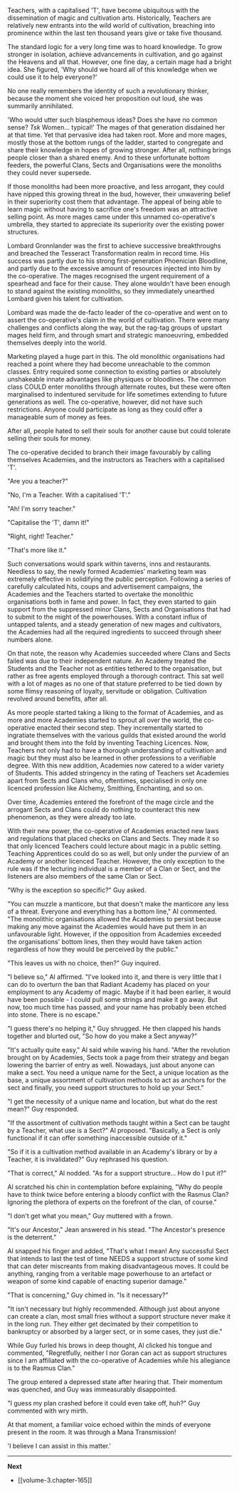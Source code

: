 
Teachers, with a capitalised 'T', have become ubiquitous with the dissemination of magic and cultivation arts. Historically, Teachers are relatively new entrants into the wild world of cultivation, breaching into prominence within the last ten thousand years give or take five thousand. 

The standard logic for a very long time was to hoard knowledge. To grow stronger in isolation, achieve advancements in cultivation, and go against the Heavens and all that. However, one fine day, a certain mage had a bright idea. She figured, 'Why should we hoard all of this knowledge when we could use it to help everyone?'

No one really remembers the identity of such a revolutionary thinker, because the moment she voiced her proposition out loud, she was summarily annihilated.

'Who would utter such blasphemous ideas? Does she have no common sense? *Tsk* Women... typical!' The mages of that generation disdained her at that time. Yet that pervasive idea had taken root. More and more mages, mostly those at the bottom rungs of the ladder, started to congregate and share their knowledge in hopes of growing stronger. After all, nothing brings people closer than a shared enemy. And to these unfortunate bottom feeders, the powerful Clans, Sects and Organisations were the monoliths they could never supersede.

If those monoliths had been more proactive, and less arrogant, they could have nipped this growing threat in the bud, however, their unwavering belief in their superiority cost them that advantage. The appeal of being able to learn magic without having to sacrifice one's freedom was an attractive selling point. As more mages came under this unnamed co-operative's umbrella, they started to appreciate its superiority over the existing power structures.

Lombard Gronnlander was the first to achieve successive breakthroughs and breached the Tesseract Transformation realm in record time. His success was partly due to his strong first-generation Phoenician Bloodline, and partly due to the excessive amount of resources injected into him by the co-operative. The mages recognised the urgent requirement of a spearhead and face for their cause. They alone wouldn't have been enough to stand against the existing monoliths, so they immediately unearthed Lombard given his talent for cultivation.

Lombard was made the de-facto leader of the co-operative and went on to assert the co-operative's claim in the world of cultivation. There were many challenges and conflicts along the way, but the rag-tag groups of upstart mages held firm, and through smart and strategic manoeuvring, embedded themselves deeply into the world.

Marketing played a huge part in this. The old monolithic organisations had reached a point where they had become unreachable to the common classes. Entry required some connection to existing parties or absolutely unshakeable innate advantages like physiques or bloodlines. The common class COULD enter monoliths through alternate routes, but these were often marginalised to indentured servitude for life sometimes extending to future generations as well. The co-operative, however, did not have such restrictions. Anyone could participate as long as they could offer a manageable sum of money as fees.

After all, people hated to sell their souls for another cause but could tolerate selling their souls for money.

The co-operative decided to branch their image favourably by calling themselves Academies, and the instructors as Teachers with a capitalised 'T'.

"Are you a teacher?"

"No, I'm a Teacher. With a capitalised 'T'."

"Ah! I'm sorry teacher."

"Capitalise the 'T', damn it!"

"Right, right! Teacher."

"That's more like it."

Such conversations would spark within taverns, inns and restaurants. Needless to say, the newly formed Academies' marketing team was extremely effective in solidifying the public perception. Following a series of carefully calculated hits, coups and advertisement campaigns, the Academies and the Teachers started to overtake the monolithic organisations both in fame and power. In fact, they even started to gain support from the suppressed minor Clans, Sects and Organisations that had to submit to the might of the powerhouses. With a constant influx of untapped talents, and a steady generation of new mages and cultivators, the Academies had all the required ingredients to succeed through sheer numbers alone.

On that note, the reason why Academies succeeded where Clans and Sects failed was due to their independent nature. An Academy treated the Students and the Teacher not as entities tethered to the organisation, but rather as free agents employed through a thorough contract. This sat well with a lot of mages as no one of that stature preferred to be tied down by some flimsy reasoning of loyalty, servitude or obligation. Cultivation revolved around benefits, after all.

As more people started taking a liking to the format of Academies, and as more and more Academies started to sprout all over the world, the co-operative enacted their second step. They incrementally started to ingratiate themselves with the various guilds that existed around the world and brought them into the fold by inventing Teaching Licences. Now, Teachers not only had to have a thorough understanding of cultivation and magic but they must also be learned in other professions to a verifiable degree. With this new addition, Academies now catered to a wider variety of Students. This added stringency in the rating of Teachers set Academies apart from Sects and Clans who, oftentimes, specialised in only one licenced profession like Alchemy, Smithing, Enchanting, and so on.

Over time, Academies entered the forefront of the mage circle and the arrogant Sects and Clans could do nothing to counteract this new phenomenon, as they were already too late.

With their new power, the co-operative of Academies enacted new laws and regulations that placed checks on Clans and Sects. They made it so that only licenced Teachers could lecture about magic in a public setting. Teaching Apprentices could do so as well, but only under the purview of an Academy or another licenced Teacher. However, the only exception to the rule was if the lecturing individual is a member of a Clan or Sect, and the listeners are also members of the same Clan or Sect.

"Why is the exception so specific?" Guy asked.

"You can muzzle a manticore, but that doesn't make the manticore any less of a threat. Everyone and everything has a bottom line," Al commented. "The monolithic organisations allowed the Academies to persist because making any move against the Academies would have put them in an unfavourable light. However, if the opposition from Academies exceeded the organisations' bottom lines, then they would have taken action regardless of how they would be perceived by the public."

"This leaves us with no choice, then?" Guy inquired.

"I believe so," Al affirmed. "I've looked into it, and there is very little that I can do to overturn the ban that Radiant Academy has placed on your employment to any Academy of magic. Maybe if it had been earlier, it would have been possible - I could pull some strings and make it go away. But now, too much time has passed, and your name has probably been etched into stone. There is no escape."

"I guess there's no helping it," Guy shrugged. He then clapped his hands together and blurted out, "So how do you make a Sect anyway?"

"It's actually quite easy," Al said while waving his hand. "After the revolution brought on by Academies, Sects took a page from their strategy and began lowering the barrier of entry as well. Nowadays, just about anyone can make a sect. You need a unique name for the Sect, a unique location as the base, a unique assortment of cultivation methods to act as anchors for the sect and finally, you need support structures to hold up your Sect."

"I get the necessity of a unique name and location, but what do the rest mean?" Guy responded.

"If the assortment of cultivation methods taught within a Sect can be taught by a Teacher, what use is a Sect?" Al proposed. "Basically, a Sect is only functional if it can offer something inaccessible outside of it."

"So if it is a cultivation method available in an Academy's library or by a Teacher, it is invalidated?" Guy rephrased his question.

"That is correct," Al nodded. "As for a support structure... How do I put it?"

Al scratched his chin in contemplation before explaining, "Why do people have to think twice before entering a bloody conflict with the Rasmus Clan? Ignoring the plethora of experts on the forefront of the clan, of course."

"I don't get what you mean," Guy muttered with a frown.

"It's our Ancestor," Jean answered in his stead. "The Ancestor's presence is the deterrent."

Al snapped his finger and added, "That's what I mean! Any successful Sect that intends to last the test of time NEEDS a support structure of some kind that can deter miscreants from making disadvantageous moves. It could be anything, ranging from a veritable mage powerhouse to an artefact or weapon of some kind capable of enacting superior damage."

"That is concerning," Guy chimed in. "Is it necessary?"

"It isn't necessary but highly recommended. Although just about anyone can create a clan, most small fries without a support structure never make it in the long run. They either get decimated by their competition to bankruptcy or absorbed by a larger sect, or in some cases, they just die."

While Guy furled his brows in deep thought, Al clicked his tongue and commented, "Regretfully, neither I nor Goran can act as support structures since I am affiliated with the co-operative of Academies while his allegiance is to the Rasmus Clan."

The group entered a depressed state after hearing that. Their momentum was quenched, and Guy was immeasurably disappointed.

"I guess my plan crashed before it could even take off, huh?" Guy commented with wry mirth.

At that moment, a familiar voice echoed within the minds of everyone present in the room. It was through a Mana Transmission!

'I believe I can assist in this matter.'

____

**Next**
* [[volume-3.chapter-165]]